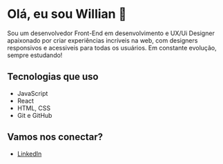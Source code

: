 # Olá, eu sou Willian 👋

Sou um desenvolvedor Front-End em desenvolvimento e UX/Ui Designer apaixonado por criar experiências incríveis na web, com designers responsivos
e acessiveis para todas os usuários. Em constante evolução, sempre estudando!

## Tecnologias que uso
- JavaScript
- React
- HTML, CSS
- Git e GitHub

## Vamos nos conectar? 
- [LinkedIn](www.linkedin.com/in/willian-moura-ux)

